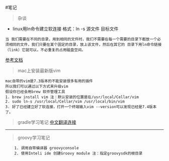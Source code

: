 #笔记
>杂谈

* linux用ln命令建立软连接 格式：ln -s 源文件 目标文件

```
当 我们需要在不同的目录，用到相同的文件时，我们不需要在每一个需要的目录下都放一个必须相同的文件，我们只要在某个固定的目录，放上该文件，然后在其它的 目录下用ln命令链接（link）它就可以，不必重复的占用磁盘空间。
```
[参考文档](http://www.jb51.net/LINUXjishu/150570.html)
>mac上安装最新版vim
	
	mac自带的vim是7.3版本的不能安装很多有用的插件
	所以我们可以通过以下方式来升级vim
	假设你已经会用brew 软件管理工具
	1. brew install vim 注：默认安装的位置是在/usr/local/Cellar/vim
	2. sudo ln-s /usr/local/Cellar/vim /usr/local/bin/vim
	3. 好了已经建立好了软连接，打开一个终端输入vim --version可以发现已经是7.4版本了。
	
>gradle学习笔记
[中文翻译连接](http://pkaq.github.io/gradledoc/docs/userguide/userguide.html)

----
>groovy学习笔记

```
	1. 调用自带编译器 groovyconsole
	2. 使用Inteli ide 创建Groovy module 注：指定groovysdk的根目录
```



